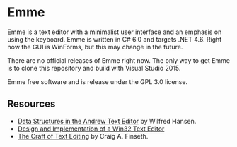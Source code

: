 # Emme

Emme is a text editor with a minimalist user interface and an emphasis on using
the keyboard. Emme is written in C# 6.0 and targets .NET 4.6. Right now the GUI
is WinForms, but this may change in the future.

There are no official releases of Emme right now. The only way to get Emme is
to clone this repository and build with Visual Studio 2015.

Emme free software and is release under the GPL 3.0 license.

## Resources
* [Data Structures in the Andrew Text Editor](http://www.cs.cmu.edu/~wjh/papers/byte.html) by Wilfred Hansen.
* [Design and Implementation of a Win32 Text Editor](http://www.catch22.net/tuts/neatpad)
* [The Craft of Text Editing](http://www.finseth.com/craft/) by Craig A. Finseth.